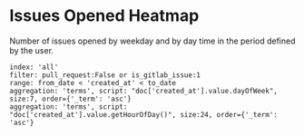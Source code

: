 # Issues Opened Heatmap

Number of issues opened by weekday and by day time in the period defined by the user.

```
index: 'all'
filter: pull_request:False or is_gitlab_issue:1
range: from_date < 'created_at' < to_date
aggregation: 'terms', script: "doc['created_at'].value.dayOfWeek", size:7, order={'_term': 'asc'}
aggregation: 'terms', script: "doc['created_at'].value.getHourOfDay()", size:24, order={'_term': 'asc'}
```
